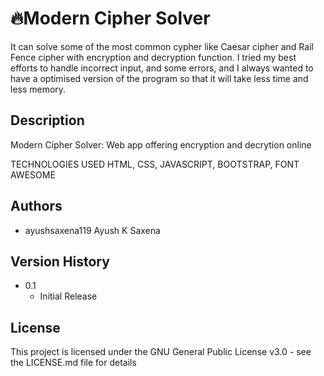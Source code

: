 # 🔥Modern Cipher Solver
It can solve some of the most common cypher like Caesar cipher and Rail Fence cipher with encryption and decryption function. I tried my best efforts to handle incorrect input, and some errors, and I always wanted to have a optimised version of the program so that it will take less time and less memory.

## Description
Modern Cipher Solver: Web app offering encryption and decrytion online

TECHNOLOGIES USED
HTML, CSS, JAVASCRIPT,
BOOTSTRAP, FONT AWESOME

## Authors

* ayushsaxena119 Ayush K Saxena



## Version History


* 0.1
    * Initial Release

## License

This project is licensed under the GNU General Public License v3.0 - see the LICENSE.md file for details
